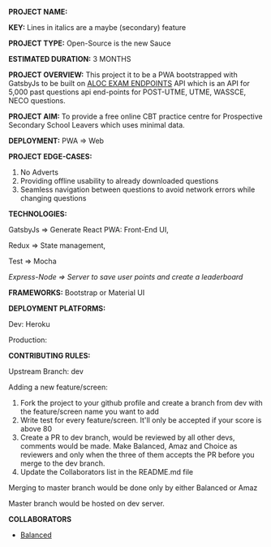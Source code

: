 **PROJECT NAME:**

**KEY:**  Lines in italics are a maybe (secondary) feature

**PROJECT TYPE:** Open-Source is the new Sauce

**ESTIMATED DURATION:** 3 MONTHS

**PROJECT OVERVIEW:** This project it to be a PWA bootstrapped with GatsbyJs to be built on [ALOC EXAM ENDPOINTS](https://github.com/Seunope/aloc-endpoints) API which is an API for 5,000 past questions api end-points for POST-UTME, UTME, WASSCE, NECO questions.

**PROJECT AIM:** To provide a free online CBT practice centre for Prospective Secondary School Leavers which uses minimal data.

**DEPLOYMENT:** PWA => Web

**PROJECT EDGE-CASES:**

1. No Adverts
2. Providing offline usability to already downloaded questions
3. Seamless navigation between questions to avoid network errors while changing questions

**TECHNOLOGIES:**

GatsbyJs => Generate React PWA: Front-End UI,

Redux => State management,

Test => Mocha

_Express-Node => Server to save user points and create a leaderboard_

**FRAMEWORKS:** Bootstrap or Material UI

**DEPLOYMENT PLATFORMS:**

Dev: Heroku

Production:

**CONTRIBUTING RULES:**

Upstream Branch: dev

Adding a new feature/screen:

1. Fork the project to your github profile and create a branch from dev with the feature/screen name you want to add
2. Write test for every feature/screen. It&#39;ll only be accepted if your score is above 80
3. Create a PR to dev branch, would be reviewed by all other devs, comments would be made. Make Balanced, Amaz and Choice as reviewers and only when the three of them accepts the PR before you merge to the dev branch.
4. Update the Collaborators list in the README.md file

Merging to master branch would be done only by either Balanced or Amaz

Master branch would be hosted on dev server.

**COLLABORATORS**
- [Balanced](https://github.com/Balanced02)